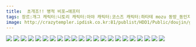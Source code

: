 ```yaml
---
title:  초개조!! 병적 비포→애프터
tags: 장르:개그 캐릭터:니토리 캐릭터:아야 캐릭터:코스즈 캐릭터:하타테 mozu 동방_동인지
image: http://crazytempler.ipdisk.co.kr:81/publist/HDD1/Public/doujin/ghap/5341/001.jpg
---
```

<img src="http://crazytempler.ipdisk.co.kr:81/publist/HDD1/Public/doujin/ghap/5341/001.jpg">
<img src="http://crazytempler.ipdisk.co.kr:81/publist/HDD1/Public/doujin/ghap/5341/002.jpg">
<img src="http://crazytempler.ipdisk.co.kr:81/publist/HDD1/Public/doujin/ghap/5341/003.jpg">
<img src="http://crazytempler.ipdisk.co.kr:81/publist/HDD1/Public/doujin/ghap/5341/004.jpg">
<img src="http://crazytempler.ipdisk.co.kr:81/publist/HDD1/Public/doujin/ghap/5341/005.jpg">
<img src="http://crazytempler.ipdisk.co.kr:81/publist/HDD1/Public/doujin/ghap/5341/006.jpg">
<img src="http://crazytempler.ipdisk.co.kr:81/publist/HDD1/Public/doujin/ghap/5341/007.jpg">
<img src="http://crazytempler.ipdisk.co.kr:81/publist/HDD1/Public/doujin/ghap/5341/008.jpg">
<img src="http://crazytempler.ipdisk.co.kr:81/publist/HDD1/Public/doujin/ghap/5341/009.jpg">
<img src="http://crazytempler.ipdisk.co.kr:81/publist/HDD1/Public/doujin/ghap/5341/010.jpg">
<img src="http://crazytempler.ipdisk.co.kr:81/publist/HDD1/Public/doujin/ghap/5341/011.jpg">
<img src="http://crazytempler.ipdisk.co.kr:81/publist/HDD1/Public/doujin/ghap/5341/012.jpg">
<img src="http://crazytempler.ipdisk.co.kr:81/publist/HDD1/Public/doujin/ghap/5341/013.jpg">
<img src="http://crazytempler.ipdisk.co.kr:81/publist/HDD1/Public/doujin/ghap/5341/014.jpg">
<img src="http://crazytempler.ipdisk.co.kr:81/publist/HDD1/Public/doujin/ghap/5341/015.jpg">
<img src="http://crazytempler.ipdisk.co.kr:81/publist/HDD1/Public/doujin/ghap/5341/016.jpg">
<img src="http://crazytempler.ipdisk.co.kr:81/publist/HDD1/Public/doujin/ghap/5341/017.jpg">
<img src="http://crazytempler.ipdisk.co.kr:81/publist/HDD1/Public/doujin/ghap/5341/018.jpg">
<img src="http://crazytempler.ipdisk.co.kr:81/publist/HDD1/Public/doujin/ghap/5341/019.jpg">
<img src="http://crazytempler.ipdisk.co.kr:81/publist/HDD1/Public/doujin/ghap/5341/020.jpg">
<img src="http://crazytempler.ipdisk.co.kr:81/publist/HDD1/Public/doujin/ghap/5341/021.jpg">
<img src="http://crazytempler.ipdisk.co.kr:81/publist/HDD1/Public/doujin/ghap/5341/022.jpg">
